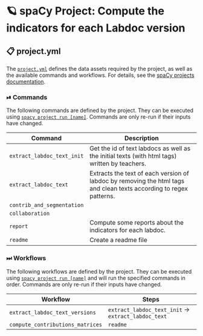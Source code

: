 <!-- SPACY PROJECT: AUTO-GENERATED DOCS START (do not remove) -->

# 🪐 spaCy Project: Compute the indicators for each Labdoc version

## 📋 project.yml

The [`project.yml`](project.yml) defines the data assets required by the
project, as well as the available commands and workflows. For details, see the
[spaCy projects documentation](https://spacy.io/usage/projects).

### ⏯ Commands

The following commands are defined by the project. They
can be executed using [`spacy project run [name]`](https://spacy.io/api/cli#project-run).
Commands are only re-run if their inputs have changed.

| Command | Description |
| --- | --- |
| `extract_labdoc_text_init` | Get the id of text labdocs as well as the initial texts (with html tags) written by teachers. |
| `extract_labdoc_text` | Extracts the text of each version of labdoc by removing the html tags and clean texts according to regex patterns. |
| `contrib_and_segmentation` |  |
| `collaboration` |  |
| `report` | Compute some reports about the indicators for each labdoc. |
| `readme` | Create a readme file |

### ⏭ Workflows

The following workflows are defined by the project. They
can be executed using [`spacy project run [name]`](https://spacy.io/api/cli#project-run)
and will run the specified commands in order. Commands are only re-run if their
inputs have changed.

| Workflow | Steps |
| --- | --- |
| `extract_labdoc_text_versions` | `extract_labdoc_text_init` &rarr; `extract_labdoc_text` |
| `compute_contributions_matrices` | `readme` |

<!-- SPACY PROJECT: AUTO-GENERATED DOCS END (do not remove) -->